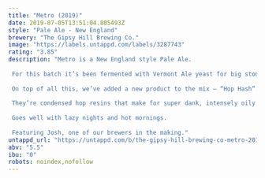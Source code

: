 ```yaml
---
title: "Metro (2019)"
date: 2019-07-05T13:51:04.805493Z
style: "Pale Ale - New England"
brewery: "The Gipsy Hill Brewing Co."
image: "https://labels.untappd.com/labels/3287743"
rating: "3.85"
description: "Metro is a New England style Pale Ale.  For this batch it’s been fermented with Vermont Ale yeast for big stone fruit esters and liberally hopped with El Dorado, Idaho 7 and Azacca hops.  On top of all this, we’ve added a new product to the mix – “Hop Hash”.  They’re condensed hop resins that make for super dank, intensely oily and sticky fruit finish.  Goes well with lazy nights and hot mornings.  Featuring Josh, one of our brewers in the making."
untappd_url: "https://untappd.com/b/the-gipsy-hill-brewing-co-metro-2019/3287743"
abv: "5.5"
ibu: "0"
robots: noindex,nofollow
---
```

